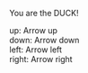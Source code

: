 You are the DUCK!

up: Arrow up    
down: Arrow down    
left: Arrow left    
right: Arrow right    
